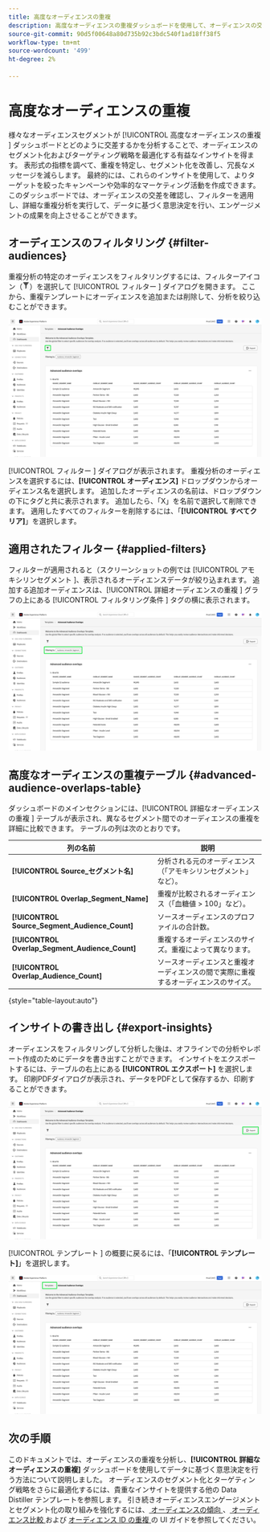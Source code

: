 ```yaml
---
title: 高度なオーディエンスの重複
description: 高度なオーディエンスの重複ダッシュボードを使用して、オーディエンスの交差を分析し、データに基づく意思決定を行う方法について説明します。 オーディエンスをフィルタリングし、重複を比較し、インサイトを書き出して、ターゲティング戦略を改善します。
source-git-commit: 90d5f00648a80d735b92c3bdc540f1ad18ff38f5
workflow-type: tm+mt
source-wordcount: '499'
ht-degree: 2%

---
```


# 高度なオーディエンスの重複

様々なオーディエンスセグメントが [!UICONTROL  高度なオーディエンスの重複 ] ダッシュボードとどのように交差するかを分析することで、オーディエンスのセグメント化およびターゲティング戦略を最適化する有益なインサイトを得ます。 表形式の指標を調べて、重複を特定し、セグメント化を改善し、冗長なメッセージを減らします。 最終的には、これらのインサイトを使用して、よりターゲットを絞ったキャンペーンや効率的なマーケティング活動を作成できます。 このダッシュボードでは、オーディエンスの交差を確認し、フィルターを適用し、詳細な重複分析を実行して、データに基づく意思決定を行い、エンゲージメントの成果を向上させることができます。

## オーディエンスのフィルタリング {#filter-audiences}

重複分析の特定のオーディエンスをフィルタリングするには、フィルターアイコン（![ フィルターアイコン](../../../images/icons/filter-icon-white.png)）を選択して [!UICONTROL  フィルター ] ダイアログを開きます。 ここから、重複テンプレートにオーディエンスを追加または削除して、分析を絞り込むことができます。

![ フィルターアイコンがハイライト表示された詳細オーディエンスの重複ビュー。](../../images/sql-insights-query-pro-mode/templates/audience-overlaps-filter-icon.png)

[!UICONTROL  フィルター ] ダイアログが表示されます。 重複分析のオーディエンスを選択するには、**[!UICONTROL オーディエンス]** ドロップダウンからオーディエンス名を選択します。 追加したオーディエンスの名前は、ドロップダウンの下にタグと共に表示されます。 追加したら、「X」を名前で選択して削除できます。 適用したすべてのフィルターを削除するには、「**[!UICONTROL すべてクリア]**」を選択します。

## 適用されたフィルター {#applied-filters}

フィルターが適用されると（スクリーンショットの例では [!UICONTROL  アモキシリンセグメント ]、表示されるオーディエンスデータが絞り込まれます。 追加する追加オーディエンスは、[!UICONTROL  詳細オーディエンスの重複 ] グラフの上にある [!UICONTROL  フィルタリング条件 ] タグの横に表示されます。

![ 高度なオーディエンスの重複ダッシュボードと、Amoxicilin セグメントによるフィルタリングがハイライト表示されています。](../../images/sql-insights-query-pro-mode/templates/audience-overlaps-applied-filters.png)

## 高度なオーディエンスの重複テーブル {#advanced-audience-overlaps-table}

ダッシュボードのメインセクションには、[!UICONTROL  詳細なオーディエンスの重複 ] テーブルが表示され、異なるセグメント間でのオーディエンスの重複を詳細に比較できます。 テーブルの列は次のとおりです。

| 列の名前 | 説明 |
|------------------------------------|----------------------------------------------------------------------------------------------|
| **[!UICONTROL Source_セグメント名]** | 分析される元のオーディエンス（「アモキシリンセグメント」など）。 |
| **[!UICONTROL Overlap_Segment_Name]** | 重複が比較されるオーディエンス（「血糖値 > 100」など）。 |
| **[!UICONTROL Source_Segment_Audience_Count]** | ソースオーディエンスのプロファイルの合計数。 |
| **[!UICONTROL Overlap_Segment_Audience_Count]** | 重複するオーディエンスのサイズ。重複によって異なります。 |
| **[!UICONTROL Overlap_Audience_Count]** | ソースオーディエンスと重複オーディエンスの間で実際に重複するオーディエンスのサイズ。 |

{style="table-layout:auto"}

## インサイトの書き出し {#export-insights}

オーディエンスをフィルタリングして分析した後は、オフラインでの分析やレポート作成のためにデータを書き出すことができます。 インサイトをエクスポートするには、テーブルの右上にある **[!UICONTROL エクスポート]** を選択します。 印刷PDFダイアログが表示され、データをPDFとして保存するか、印刷することができます。

![ 書き出しがハイライト表示された高度なオーディエンスの重複ビュー。](../../images/sql-insights-query-pro-mode/templates/audience-overlaps-export.png)

[!UICONTROL  テンプレート ] の概要に戻るには、「**[!UICONTROL テンプレート]**」を選択します。

![ テンプレートがハイライト表示された高度なオーディエンスの重複ビュー。](../../images/sql-insights-query-pro-mode/templates/audience-overlaps-navigation.png)

## 次の手順

このドキュメントでは、オーディエンスの重複を分析し、**[!UICONTROL 詳細なオーディエンスの重複]** ダッシュボードを使用してデータに基づく意思決定を行う方法について説明しました。 オーディエンスのセグメント化とターゲティング戦略をさらに最適化するには、貴重なインサイトを提供する他の Data Distiller テンプレートを参照します。 引き続きオーディエンスエンゲージメントとセグメント化の取り組みを強化するには、[ オーディエンスの傾向 ](./trends.md)、[ オーディエンス比較 ](./comparison.md) および [ オーディエンス ID の重複 ](./identity-overlaps.md) の UI ガイドを参照してください。

